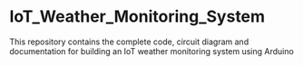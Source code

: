 # IoT_Weather_Monitoring_System
This repository contains the complete code, circuit diagram and documentation for building an IoT weather monitoring system using Arduino
